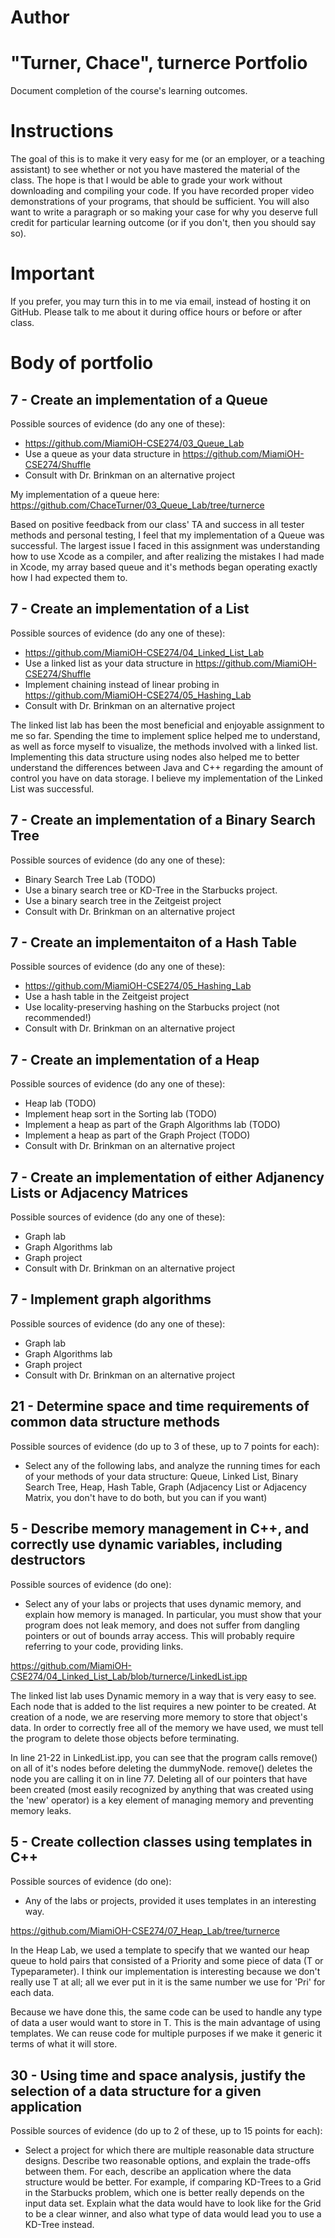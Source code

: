 Author
==========
"Turner, Chace", turnerce
Portfolio
=========

Document completion of the course's learning outcomes.

Instructions
====
The goal of this is to make it very easy for me (or an employer, or a teaching assistant) to see whether or not you have mastered the material of the class. The hope is that I would be able to grade your work without downloading and compiling your code. If you have recorded proper video demonstrations of your programs, that should be sufficient. You will also want to write a paragraph or so making your case for why you deserve full credit for particular learning outcome (or if you don't, then you should say so).

Important
=========
If you prefer, you may turn this in to me via email, instead of hosting it on GitHub. Please talk to me about it during office hours or before or after class.

Body of portfolio
====

7 - Create an implementation of a Queue
----
Possible sources of evidence (do any one of these):

* https://github.com/MiamiOH-CSE274/03_Queue_Lab
* Use a queue as your data structure in https://github.com/MiamiOH-CSE274/Shuffle
* Consult with Dr. Brinkman on an alternative project

My implementation of a queue here: https://github.com/ChaceTurner/03_Queue_Lab/tree/turnerce

Based on positive feedback from our class' TA and success in all tester methods and personal testing, I feel that my implementation of a Queue was successful.  The largest issue I faced in this assignment was understanding how to use Xcode as a compiler, and after realizing the mistakes I had made in Xcode, my array based queue and it's methods began operating exactly how I had expected them to.

7 - Create an implementation of a List
----
Possible sources of evidence (do any one of these):

* https://github.com/MiamiOH-CSE274/04_Linked_List_Lab
* Use a linked list as your data structure in https://github.com/MiamiOH-CSE274/Shuffle
* Implement chaining instead of linear probing in https://github.com/MiamiOH-CSE274/05_Hashing_Lab
* Consult with Dr. Brinkman on an alternative project

The linked list lab has been the most beneficial and enjoyable assignment to me so far.  Spending the time to implement splice  helped me to understand, as well as force myself to visualize, the methods involved with a linked list.  Implementing this data structure using nodes also helped me to better understand the differences between Java and C++ regarding the amount of control you have on data storage.  I believe my implementation of the Linked List was successful.


7 - Create an implementation of a Binary Search Tree
----
Possible sources of evidence (do any one of these):

* Binary Search Tree Lab (TODO)
* Use a binary search tree or KD-Tree in the Starbucks project.
* Use a binary search tree in the Zeitgeist project
* Consult with Dr. Brinkman on an alternative project


7 - Create an implementaiton of a Hash Table
----
Possible sources of evidence (do any one of these):

* https://github.com/MiamiOH-CSE274/05_Hashing_Lab
* Use a hash table in the Zeitgeist project
* Use locality-preserving hashing on the Starbucks project (not recommended!)
* Consult with Dr. Brinkman on an alternative project

7 - Create an implementation of a Heap
----
Possible sources of evidence (do any one of these):

* Heap lab (TODO)
* Implement heap sort in the Sorting lab (TODO)
* Implement a heap as part of the Graph Algorithms lab (TODO)
* Implement a heap as part of the Graph Project (TODO)
* Consult with Dr. Brinkman on an alternative project

7 - Create an implementation of either Adjanency Lists or Adjacency Matrices
----
Possible sources of evidence (do any one of these):

* Graph lab
* Graph Algorithms lab
* Graph project
* Consult with Dr. Brinkman on an alternative project

7 - Implement graph algorithms
----
Possible sources of evidence (do any one of these):

* Graph lab
* Graph Algorithms lab
* Graph project
* Consult with Dr. Brinkman on an alternative project

21 - Determine space and time requirements of common data structure methods
-----
Possible sources of evidence (do up to 3 of these, up to 7 points for each):

* Select any of the following labs, and analyze the running times for each of your methods of your data structure: Queue, Linked List, Binary Search Tree, Heap, Hash Table, Graph (Adjacency List or Adjacency Matrix, you don't have to do both, but you can if you want)


5 - Describe memory management in C++, and correctly use dynamic variables, including destructors
----
Possible sources of evidence (do one):

* Select any of your labs or projects that uses dynamic memory, and explain how memory is managed. In particular, you must show that your program does not leak memory, and does not suffer from dangling pointers or out of bounds array access. This will probably require referring to your code, providing links.

https://github.com/MiamiOH-CSE274/04_Linked_List_Lab/blob/turnerce/LinkedList.ipp

The linked list lab uses Dynamic memory in a way that is very easy to see.  Each node that is added to the list requires a new pointer to be created.  At creation of a node, we are reserving more memory to store that object's data. In order to correctly free all of the memory we have used, we must tell the program to delete those objects before terminating.

In line 21-22 in LinkedList.ipp, you can see that the program calls remove() on all of it's nodes before deleting the dummyNode.  remove() deletes the node you are calling it on in line 77.  Deleting all of our pointers that have been created (most easily recognized by anything that was created using the 'new' operator) is a key element of managing memory and preventing memory leaks.


5 - Create collection classes using templates in C++
----
Possible sources of evidence (do one):

* Any of the labs or projects, provided it uses templates in an interesting way.

https://github.com/MiamiOH-CSE274/07_Heap_Lab/tree/turnerce

In the Heap Lab, we used a template to specify that we wanted our heap queue to hold pairs that consisted of a Priority and some piece of data (T or Typeparameter).  I think our implementation is interesting because we don't really use T at all; all we ever put in it is the same number we use for 'Pri' for each data.

Because we have done this, the same code can be used to handle any type of data a user would want to store in T.  This is the main advantage of using templates.  We can reuse code for multiple purposes if we make it generic it terms of what it will store.


30 - Using time and space analysis, justify the selection of a data structure for a given application
----

Possible sources of evidence (do up to 2 of these, up to 15 points for each):

* Select a project for which there are multiple reasonable data structure designs. Describe two reasonable options, and explain the trade-offs between them. For each, describe an application where the data structure would be better. For example, if comparing KD-Trees to a Grid in the Starbucks problem, which one is better really depends on the input data set. Explain what the data would have to look like for the Grid to be a clear winner, and also what type of data would lead you to use a KD-Tree instead.